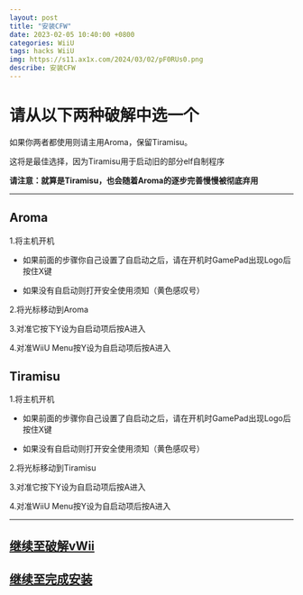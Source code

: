 ```yaml
---
layout: post
title: "安装CFW"
date: 2023-02-05 10:40:00 +0800
categories: WiiU
tags: hacks WiiU
img: https://s11.ax1x.com/2024/03/02/pF0RUs0.png
describe: 安装CFW
---
```


# 请从以下两种破解中选一个

如果你两者都使用则请主用Aroma，保留Tiramisu。

这将是最佳选择，因为Tiramisu用于启动旧的部分elf自制程序

**请注意：就算是Tiramisu，也会随着Aroma的逐步完善慢慢被彻底弃用**

<hr />

## Aroma

1.将主机开机

- 如果前面的步骤你自己设置了自启动之后，请在开机时GamePad出现Logo后按住X键

- 如果没有自启动则打开安全使用须知（黄色感叹号）

2.将光标移动到Aroma

3.对准它按下Y设为自启动项后按A进入

4.对准WiiU Menu按Y设为自启动项后按A进入

## Tiramisu

1.将主机开机

- 如果前面的步骤你自己设置了自启动之后，请在开机时GamePad出现Logo后按住X键

- 如果没有自启动则打开安全使用须知（黄色感叹号）

2.将光标移动到Tiramisu

3.对准它按下Y设为自启动项后按A进入

4.对准WiiU Menu按Y设为自启动项后按A进入

<hr />

## [继续至破解vWii](https://wiiu.1919810.com/wiiu/2023/02/04/hackvwii.html)

## [继续至完成安装](https://wiiu.1919810.com/wiiu/2023/02/05/finish-install.html)
